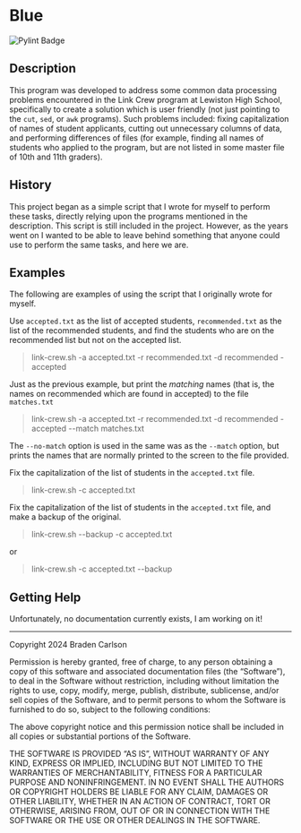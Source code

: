# Blue

![Pylint Badge](https://github.com/bradencarlson/blue/workflows/pylint.yml/badge.svg)

## Description

This program was developed to address some common data processing problems
encountered in the Link Crew program at Lewiston High School, specifically to
create a solution which is user friendly (not just pointing to the `cut`,
`sed`, or `awk` programs). Such problems included: fixing capitalization of names 
of student applicants, cutting out unnecessary columns of data, and performing
differences of files (for example, finding all names of students who applied to the
program, but are not listed in some master file of 10th and 11th graders).

## History

This project began as a simple script that I wrote for myself to perform these
tasks, directly relying upon the programs mentioned in the description. This
script is still included in the project.  However, as the years went on I wanted
to be able to leave behind something that anyone could use to perform the same
tasks, and here we are. 

## Examples

The following are examples of using the script that I originally wrote for
myself.

Use `accepted.txt` as the list of accepted students, `recommended.txt` as the 
list of the recommended students, and find the students who are on the 
recommended list but not on the accepted list. 

> link-crew.sh -a accepted.txt -r recommended.txt -d recommended - accepted

Just as the previous example, but print the *matching* names (that is, the names 
on recommended which are found in accepted) to the file `matches.txt`

> link-crew.sh -a accepted.txt -r recommended.txt -d recommended - accepted --match matches.txt

The `--no-match` option is used in the same was as the `--match` option, but prints the 
names that are normally printed to the screen to the file provided. 

Fix the capitalization of the list of students in the `accepted.txt` file. 

> link-crew.sh -c accepted.txt

Fix the capitalization of the list of students in the `accepted.txt` file, and make 
a backup of the original.

> link-crew.sh --backup -c accepted.txt

or

> link-crew.sh -c accepted.txt --backup

## Getting Help

Unfortunately, no documentation currently exists, I am working on it!

----------------------------------------

Copyright 2024 Braden Carlson

Permission is hereby granted, free of charge, to any person obtaining 
a copy of this software and associated documentation files (the 
“Software”), to deal in the Software without restriction, including 
without limitation the rights to use, copy, modify, merge, publish,
distribute, sublicense, and/or sell copies of the Software, 
and to permit persons to whom the Software is furnished to do 
so, subject to the following conditions:

The above copyright notice and this permission notice shall be 
included in all copies or substantial portions of the Software.

THE SOFTWARE IS PROVIDED “AS IS”, WITHOUT WARRANTY OF ANY KIND,
EXPRESS OR IMPLIED, INCLUDING BUT NOT LIMITED TO THE WARRANTIES 
OF MERCHANTABILITY, FITNESS FOR A PARTICULAR PURPOSE AND NONINFRINGEMENT.
IN NO EVENT SHALL THE AUTHORS OR COPYRIGHT HOLDERS BE LIABLE 
FOR ANY CLAIM, DAMAGES OR OTHER LIABILITY, WHETHER IN AN ACTION 
OF CONTRACT, TORT OR OTHERWISE, ARISING FROM, OUT OF OR IN CONNECTION 
WITH THE SOFTWARE OR THE USE OR OTHER DEALINGS IN THE SOFTWARE.
